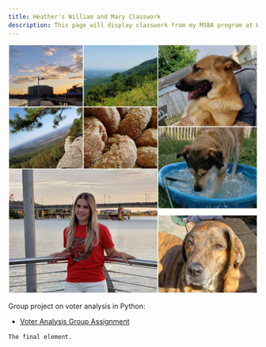 ```yaml
---
title: Heather's William and Mary Classwork
description: This page will display classwork from my MSBA program at William and Mary.
---
```


![My Picture](/pics/HNovak.jpg)

Group project on voter analysis in Python:

- [Voter Analysis Group Assignment](/timeseries/index.md)

```
The final element.
```
